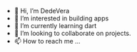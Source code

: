- 👋 Hi, I’m DedeVera
- 👀 I’m interested in building apps
- 🌱 I’m currently learning dart
- 💞️ I’m looking to collaborate on projects.
- 📫 How to reach me ...

<!---
DedeVera/DedeVera is a ✨ special ✨ repository because its `README.md` (this file) appears on your GitHub profile.
You can click the Preview link to take a look at your changes.
--->
